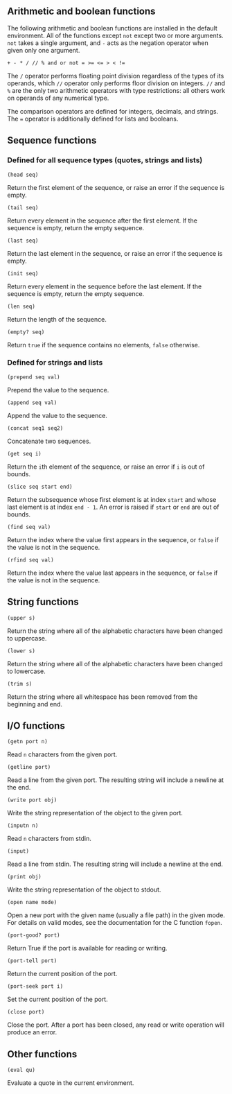 ## Arithmetic and boolean functions
The following arithmetic and boolean functions are installed in the default environment. All of the functions except `not` except two or more arguments. `not` takes a single argument, and `-` acts as the negation operator when given only one argument.

    + - * / // % and or not = >= <= > < !=

The `/` operator performs floating point division regardless of the types of its operands, which `//` operator only performs floor division on integers. `//` and `%` are the only two arithmetic operators with type restrictions: all others work on operands of any numerical type.

The comparison operators are defined for integers, decimals, and strings. The `=` operator is additionally defined for lists and booleans.

## Sequence functions
### Defined for all sequence types (quotes, strings and lists)

    (head seq)

Return the first element of the sequence, or raise an error if the sequence is empty.

    (tail seq)

Return every element in the sequence after the first element. If the sequence is empty, return the empty sequence.

    (last seq)

Return the last element in the sequence, or raise an error if the sequence is empty.

    (init seq)

Return every element in the sequence before the last element. If the sequence is empty, return the empty sequence.

    (len seq)

Return the length of the sequence.

    (empty? seq)

Return `true` if the sequence contains no elements, `false` otherwise.

### Defined for strings and lists

    (prepend seq val)

Prepend the value to the sequence.

    (append seq val)

Append the value to the sequence.

    (concat seq1 seq2)

Concatenate two sequences.

    (get seq i)

Return the `i`th element of the sequence, or raise an error if `i` is out of bounds.

    (slice seq start end)

Return the subsequence whose first element is at index `start` and whose last element is at index `end - 1`. An error is raised if `start` or `end` are out of bounds.

    (find seq val)

Return the index where the value first appears in the sequence, or `false` if the value is not in the sequence.

    (rfind seq val)

Return the index where the value last appears in the sequence, or `false` if the value is not in the sequence.

## String functions

    (upper s)

Return the string where all of the alphabetic characters have been changed to uppercase.

    (lower s)

Return the string where all of the alphabetic characters have been changed to lowercase.

    (trim s)

Return the string where all whitespace has been removed from the beginning and end.

## I/O functions

    (getn port n)

Read `n` characters from the given port.

    (getline port)

Read a line from the given port. The resulting string will include a newline at the end.

    (write port obj)

Write the string representation of the object to the given port.

    (inputn n)

Read `n` characters from stdin.

    (input)

Read a line from stdin. The resulting string will include a newline at the end.

    (print obj)

Write the string representation of the object to stdout.

    (open name mode)

Open a new port with the given name (usually a file path) in the given mode. For details on valid modes, see the documentation for the C function `fopen`.

    (port-good? port)

Return True if the port is available for reading or writing.

    (port-tell port)

Return the current position of the port.

    (port-seek port i)

Set the current position of the port.

    (close port)

Close the port. After a port has been closed, any read or write operation will produce an error.

## Other functions

    (eval qu)

Evaluate a quote in the current environment.
